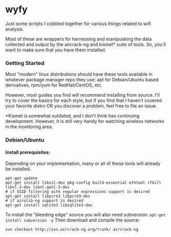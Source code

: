 # wyfy
Just some scripts I cobbled together for various things related to wifi analysis.

Most of these are wrappers for harnessing and manipulating the data collected and output by the aircrack-ng and kismet\* suite of tools.  So, you'll want to make sure that you have them installed.

### Getting Started
Most "modern" linux distributions should have these tools available in whatever package manager repo they use: apt for Debian/Ubuntu based derivatives, rpm/yum for RedHat/CentOS, etc.

However, most guides you find will recommend installing from source.  I'll try to cover the basics for each style, but if you find that I haven't covered your favorite distro OR you discover a problem, feel free to file an issue.

\*Kismet is somewhat outdated, and I don't think has continuing development.  However, it is still very handy for watching wireless networks in the monitoring area.

### Debian/Ubuntu
#### Install prerequisites:
Depending on your implementation, many or all of these tools will already be installed.
```
apt-get update
apt-get install libssl-dev pkg-config build-essential ethtool rfkill libnl-3-dev libnl-genl-3-dev
# if SSID filtering with regular expressions support is desired
apt-get install libpcre3 libpcre3-dev
# if airolib-ng support is desired
apt-get install sqlite3 libsqlite3-dev
```
To install the "bleeding edge" source you will also need subversion:
``` apt-get install subversion -y ```
Then download and compile the source:
```
svn checkout http://svn.aircrack-ng.org/trunk/ aircrack-ng


